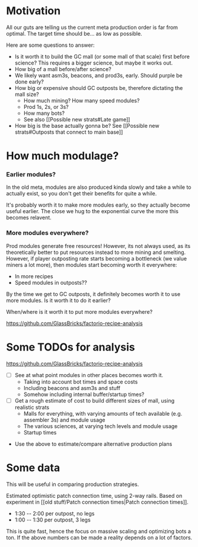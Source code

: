 # Motivation
All our guts are telling us the current meta production order is far from optimal.
The target time should be... as low as possible.

Here are some questions to answer:
- Is it worth it to build the GC mall (or some mall of that scale) first before science? This requires a bigger science, but maybe it works out.
- How big of a mall before/after science? 
- We likely want asm3s, beacons, and prod3s, early. Should purple be done early?
- How big or expensive should GC outposts be, therefore dictating the mall size? 
	- How much mining? How many speed modules? 
	- Prod 1s, 2s, or 3s? 
	- How many bots?
	- See also [[Possible new strats#Late game]]
- How big is the base actually gonna be? See [[Possible new strats#Outposts that connect to main base]]
# How much modulage?
### Earlier modules?
In the old meta, modules are also produced kinda slowly and take a while to actually exist, so you don't get their benefits for quite a while.

It's probably worth it to make more modules early, so they actually become useful earlier. The close we hug to the exponential curve the more this becomes relavent.

### More modules everywhere?
Prod modules generate free resources! However, its not always used, as its theoretically better to put resources instead to more mining and smelting. 
However, if player outposting rate starts becoming a bottleneck (we value miners a lot more), then modules start becoming worth it everywhere:
- In more recipes
- Speed modules in outposts??

By the time we get to GC outposts, it definitely becomes worth it to use more modules. Is it worth it to do it earlier?

When/where is it worth it to put more modules everywhere?

 https://github.com/GlassBricks/factorio-recipe-analysis

# Some TODOs for analysis
https://github.com/GlassBricks/factorio-recipe-analysis
- [ ] See at what point modules in other places becomes worth it.
	- Taking into account bot times and space costs
	- Including beacons and asm3s and stuff
	- Somehow including internal buffer/startup times?
- [ ] Get a rough estimate of cost to build different sizes of mall, using realistic strats
	- Malls for everything, with varying amounts of tech available (e.g. assembler 3s) and module usage
	- The various sciences, at varying tech levels and module usage
	- Startup times
- Use the above to estimate/compare alternative production plans


# Some data
This will be useful in comparing production strategies.

Estimated optimistic patch connection time, using 2-way rails.
Based on experiment in [[old stuff/Patch connection times|Patch connection times]].
- 1:30 -- 2:00 per outpost, no legs
- 1:00 -- 1:30 per outpost, 3 legs

This is quite fast, hence the focus on massive scaling and optimizing bots a ton.
If the above numbers can be made a reality depends on a lot of factors.